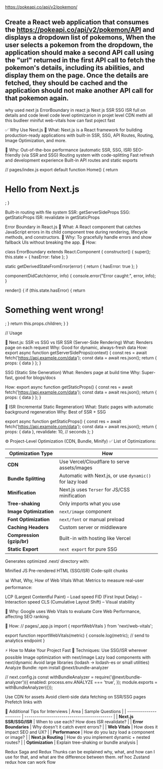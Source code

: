 https://pokeapi.co/api/v2/pokemon/


Create a React web application that consumes the https://pokeapi.co/api/v2/pokemon/API and displays a dropdown list of pokemons, When the user selects a pokemon from the dropdown, the application should make a second API call using the "url" returned in the first API call to fetch the pokemon's details, including its abilities, and display them on the page. Once the details are fetched, they should be cached and the application should not make another API call for that pokemon again.
----------------------------------------------------------------------------------

why used next js 
ErrorBoundary in react js 
Next js SSR SSG ISR full on details and code level 
code level optimizarion in projet level CDN methi all this budleer minifut 
web-vitals
how can fast poject fast 

✅ Why Use Next.js
🔹 What:
Next.js is a React framework for building production-ready applications with built-in SSR, SSG, API Routes, Routing, Image Optimization, and more.

🔹 Why:
Out-of-the-box performance (automatic SSR, SSG, ISR)
SEO-friendly (via SSR and SSG)
Routing system with code-splitting
Fast refresh and development experience
Built-in API routes and static exports

// pages/index.js
export default function Home() {
  return <h1>Hello from Next.js</h1>;
}

Built-in routing with file system
SSR: getServerSideProps
SSG: getStaticProps
ISR: revalidate in getStaticProps

Error Boundary in React.js
🔹 What:
A React component that catches JavaScript errors in its child component tree during rendering, lifecycle methods, and constructors.
🔹 Why:
To gracefully handle errors and show fallback UIs without breaking the app.
🔹 How:

class ErrorBoundary extends React.Component {
  constructor() {
    super();
    this.state = { hasError: false };
  }

  static getDerivedStateFromError(error) {
    return { hasError: true };
  }

  componentDidCatch(error, info) {
    console.error("Error caught:", error, info);
  }

  render() {
    if (this.state.hasError) {
      return <h1>Something went wrong!</h1>;
    }
    return this.props.children;
  }
}

// Usage
<ErrorBoundary>
  <MyComponent />
</ErrorBoundary>

🚀 Next.js: SSR vs SSG vs ISR
 SSR (Server-Side Rendering)
What: Renders page on each request
Why: Good for dynamic, always-fresh data
How:
export async function getServerSideProps(context) {
  const res = await fetch('https://api.example.com/data');
  const data = await res.json();
  return { props: { data } };
}

SSG (Static Site Generation)
What: Renders page at build time
Why: Super-fast, good for blogs/docs

How:
export async function getStaticProps() {
  const res = await fetch('https://api.example.com/data');
  const data = await res.json();
  return { props: { data } };
}

🔹 ISR (Incremental Static Regeneration)
What: Static pages with automatic background regeneration
Why: Best of SSR + SSG

export async function getStaticProps() {
  const res = await fetch('https://api.example.com/data');
  const data = await res.json();
  return {
    props: { data },
    revalidate: 10, // seconds
  };
}


⚙️ Project-Level Optimization (CDN, Bundle, Minify)
✅ List of Optimizations:

| Optimization Type         | How                                                      |
| ------------------------- | -------------------------------------------------------- |
| **CDN**                   | Use Vercel/Cloudflare to serve assets/images             |
| **Bundle Splitting**      | Automatic with Next.js, or use `dynamic()` for lazy load |
| **Minification**          | Next.js uses `Terser` for JS/CSS minification            |
| **Tree-shaking**          | Only imports what you use                                |
| **Image Optimization**    | `next/image` component                                   |
| **Font Optimization**     | `next/font` or manual preload                            |
| **Caching Headers**       | Custom server or middleware                              |
| **Compression (gzip/br)** | Built-in with hosting like Vercel                        |
| **Static Export**         | `next export` for pure SSG                               |

Generates optimized .next/ directory with:

Minified JS
Pre-rendered HTML (SSG/ISR)
Code-split chunks

📊 What, Why, How of Web Vitals
What:
Metrics to measure real-user performance:

LCP (Largest Contentful Paint) – Load speed
FID (First Input Delay) – Interaction speed
CLS (Cumulative Layout Shift) – Visual stability

🔹 Why:
Google uses Web Vitals to evaluate Core Web Performance, affecting SEO ranking.

🔹 How:
// pages/_app.js
import { reportWebVitals } from 'next/web-vitals';

export function reportWebVitals(metric) {
  console.log(metric); // send to analytics endpoint
}


⚡️ How to Make Your Project Fast
🔧 Techniques:
Use SSG/ISR wherever possible
Image optimization with next/image
Lazy load components with next/dynamic
Avoid large libraries (lodash → lodash-es or small utilities)
Analyze Bundle:
npm install @next/bundle-analyzer

// next.config.js
const withBundleAnalyzer = require('@next/bundle-analyzer')({
  enabled: process.env.ANALYZE === 'true',
});
module.exports = withBundleAnalyzer({});

Use CDN for assets
Avoid client-side data fetching on SSR/SSG pages
Prefetch links with <Link prefetch />


📁 Additional Tips for Interviews
| Area                    | Sample Questions                              |
| ----------------------- | --------------------------------------------- |
| **Next.js SSR/SSG/ISR** | When to use each? How does ISR revalidate?    |
| **Error Boundaries**    | Why doesn't it catch event errors?            |
| **Web Vitals**          | How does it impact SEO and UX?                |
| **Performance**         | How do you lazy load a component or image?    |
| **Next.js Routing**     | How do you implement dynamic + nested routes? |
| **Optimization**        | Explain tree-shaking or bundle analysis       |


Redux Saga and Redux Thunks can be explained why, what, and how can I use for that, and what are the difference between them.
ref
hoc
Zustand
redux how can work flow 

